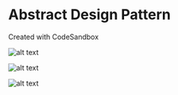 # Abstract Design Pattern

Created with CodeSandbox

![alt text](https://github.com/nchathu2014/design-pattern-final/blob/pattern/abstract-factory/src/images/abstract_factory.JPG?raw=true)

![alt text](https://github.com/nchathu2014/design-pattern-final/blob/pattern/abstract-factory/src/images/abstract_factory_1.JPG?raw=true)

![alt text](https://github.com/nchathu2014/design-pattern-final/blob/pattern/abstract-factory/src/images/abstract_factory_2.JPG?raw=true)
